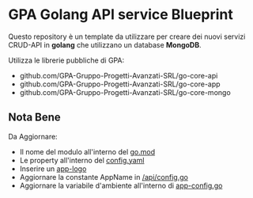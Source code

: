 # GPA Golang API service Blueprint

Questo repository è un template da utilizzare per creare dei nuovi servizi CRUD-API in **golang** che utilizzano un database **MongoDB**.

Utilizza le librerie pubbliche di GPA:

- github.com/GPA-Gruppo-Progetti-Avanzati-SRL/go-core-api
- github.com/GPA-Gruppo-Progetti-Avanzati-SRL/go-core-app
- github.com/GPA-Gruppo-Progetti-Avanzati-SRL/go-core-mongo

## Nota Bene

Da Aggiornare:

- Il nome del modulo all'interno del [go.mod](/go.mod)
- Le property all'interno del [config.yaml](/config.yml)
- Inserire un [app-logo](/app-logo.txt)
- Aggiornare la constante AppName in [/api/config.go](/api/config.go)
- Aggiornare la variabile d'ambiente all'interno di [app-config.go](/app-config.go)
